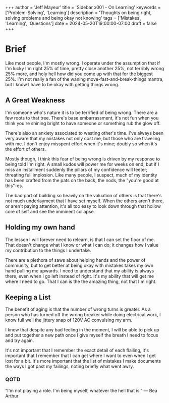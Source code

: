 +++
author = 'Jeff Mayeur'
title = 'Sidebar x001 - On Learning'
keywords = ['Problem-Solving', 'Learning']
description = 'Thoughts on being right, solving problems and being okay not knowing'
tags = ['Mistakes', 'Learning', 'Questions']
date = 2024-05-20T19:00:00-07:00
draft = false
+++

# Brief
Like most people, I'm mostly wrong. I operate under the assumption that if I'm lucky I'm right 25% of time, pretty close another 25%, not terribly wrong 25% more, and holy hell how did you come up with that for the biggest 25%. I'm not really a fan of the waning move-fast-and-break-things mantra, but I know I have to be okay with getting things wrong.

## A Great Weakness
I'm someone who's nature it is to be terrified of being wrong. There are a few roots to that tree. There's base embarrassment, it's not fun when you think you're shining bright to have someone or something rub the glow off.

There's also an anxiety associated to wasting other's time. I've always been very aware that my mistakes not only cost me, but those who are traveling with me. I don't enjoy misspent effort when it's mine; doubly so when it's the effort of others.

Mostly though, I think this fear of being wrong is driven by my response to being told I'm right. A small kudos will power me for weeks on end, but if I miss an installment suddenly the pillars of my confidence will teeter; threating full implosion. Like many people, I suspect, much of my identity has been crafted from the pats on the back, the nods, the "you're good at this"-es. 

The bad part of building so heavily on the valuation of others is that there's not much underlayment that I have set myself. When the others aren't there, or aren't paying attention, it's all too easy to look down through that hollow core of self and see the imminent collapse.

## Holding my own hand
The lesson I will forever need to relearn, is that I can set the floor of me. That doesn't change what I know or what I can do; it changes how I value my contribution to the things I undertake. 

There are a plethora of saws about helping hands and the power of community, but to get better at being okay with mistakes takes my own hand pulling me upwards. I need to understand that my ability is always there, even when I go left instead of right. It's my ability that will get me where I need to go. That I can is the the amazing thing, not that I'm right.

## Keeping a List
The benefit of aging is that the number of wrong turns is greater. As a person who has turned off the wrong breaker while doing electrical work, I know full well the jittery snap of 120V AC convulsing my arm.

I know that despite any bad feeling in the moment, I will be able to pick up and put together a new path once I give myself the breath I need to focus and try again.

It's not important that I remember the exact detail of each flailing, it's important that I remember that I can get where I want to even when I get lost for a bit. It's more important that the list of mistakes I make documents the ways I got past my failings, noting briefly what went awry.

### QOTD
“I'm not playing a role. I'm being myself, whatever the hell that is.”
― Bea Arthur
